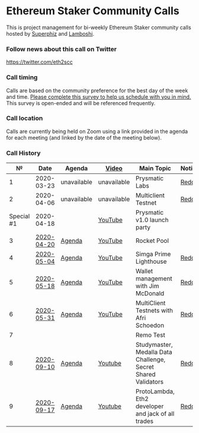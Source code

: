 # Ethereum Staker Community Calls
This is project management for bi-weekly Ethereum Staker community calls hosted by [Superphiz](https://reddit.com/u/superphiz) and [Lamboshi](https://twitter.com/L_Nakaghini).

### Follow news about this call on Twitter

https://twitter.com/eth2scc

### Call timing

Calls are based on the community preference for the best day of the week and time. [Please complete this survey to help us schedule with you in mind.](https://docs.google.com/forms/d/e/1FAIpQLSeOLFOxIivjsBJ9bHKTEpsT5Le-aiBIYzjHG3UW2fl1m4ZAuA/viewform) This survey is open-ended and will be referenced frequently.

### Call location

Calls are currently being held on Zoom using a link provided in the agenda for each meeting (and linked by the date of the meeting below). 

### Call History

 №  | Date                             |Agenda| [Video](https://www.youtube.com)            |Main Topic         |Notice  |
--- | -------------------------------- | -------------- | -------------------- | -------------------- | -----------------|
1|2020-03-23|unavailable|unavailable|Prysmatic Labs|[Reddit](https://www.reddit.com/r/ethstaker/comments/fnkx2e/im_hosting_a_eth_staker_community_call_on_zoom/)
2|2020-04-06|unavailable|unavailable|Multiclient Testnet|[Reddit](https://www.reddit.com/r/ethstaker/comments/fpi42w/announcing_the_ethereum_2_stakers_community_call/)
Special #1|2020-04-18||[YouTube](https://youtu.be/bVcrbzUcx6M?t=83)|Prysmatic v1.0 launch party|
3|[2020-04-20](https://us02web.zoom.us/j/86703865759?pwd=ZGxzZlBQTEY3UEVweGZHOFZ1N29mZz09)|[Agenda](agendas/2020-04-20.md)|[YouTube](https://www.youtube.com/watch?v=4BoIcZjjaUc)|Rocket Pool|
4|[2020-05-04](https://us02web.zoom.us/j/83693871186?pwd=TkI3TVlYaUNBZjBwbzVyenZsOHFXUT09)|[Agenda](agendas/2020-05-04.md)|[YouTube](https://www.youtube.com/watch?v=jwIR_9riQiA)|Simga Prime Lighthouse|[Reddit](https://www.reddit.com/r/ethstaker/comments/g8qwvv/ethereum_stakers_community_call_4_will_feature/)
5|[2020-05-18](https://us02web.zoom.us/j/83099118571?pwd=Q1NvMVRiMmNUUExLV3FuVjIyMXg2Zz09)|[Agenda](agendas/2020-05-18.md)|[YouTube](https://youtu.be/LB1MmF-mEKM)|Wallet management with Jim McDonald|[Reddit](https://www.reddit.com/r/ethstaker/comments/gfcbqu/ethereum_stakers_community_call_5_will_feature/)
6|[2020-05-31](https://us02web.zoom.us/j/82423321664)|[Agenda](agendas/2020-05-31.md)|[YouTube](https://www.youtube.com/watch?v=C838NYaU77Q)|MultiClient Testnets with Afri Schoedon|[Reddit](https://www.reddit.com/r/ethstaker/comments/gukxns/watch_on_youtube_ethereum_stakers_community_call/)
7||||Remo Test
8|[2020-09-10](https://us02web.zoom.us/j/87271985745)|[Agenda](agendas/2020-09-10.md)|[Youtube](https://www.youtube.com/watch?v=lUAr0K_IDuw)|Studymaster, Medalla Data Challenge, Secret Shared Validators|[Reddit](https://www.reddit.com/r/ethstaker/comments/iku0id/ethereum_stakers_community_call_6_eth2/)
9|[2020-09-17](https://us02web.zoom.us/j/81037555266)|[Agenda](agendas/2020-09-17.md)|[Youtube](https://www.youtube.com/watch?v=C5YfUqg69p8)|ProtoLambda, Eth2 developer and jack of all trades|[Reddit]()
